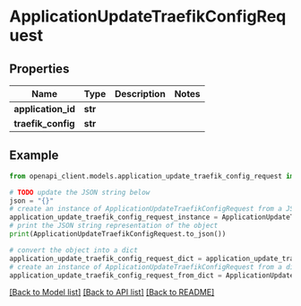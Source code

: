 # ApplicationUpdateTraefikConfigRequest


## Properties

Name | Type | Description | Notes
------------ | ------------- | ------------- | -------------
**application_id** | **str** |  | 
**traefik_config** | **str** |  | 

## Example

```python
from openapi_client.models.application_update_traefik_config_request import ApplicationUpdateTraefikConfigRequest

# TODO update the JSON string below
json = "{}"
# create an instance of ApplicationUpdateTraefikConfigRequest from a JSON string
application_update_traefik_config_request_instance = ApplicationUpdateTraefikConfigRequest.from_json(json)
# print the JSON string representation of the object
print(ApplicationUpdateTraefikConfigRequest.to_json())

# convert the object into a dict
application_update_traefik_config_request_dict = application_update_traefik_config_request_instance.to_dict()
# create an instance of ApplicationUpdateTraefikConfigRequest from a dict
application_update_traefik_config_request_from_dict = ApplicationUpdateTraefikConfigRequest.from_dict(application_update_traefik_config_request_dict)
```
[[Back to Model list]](../README.md#documentation-for-models) [[Back to API list]](../README.md#documentation-for-api-endpoints) [[Back to README]](../README.md)


